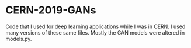 # CERN-2019-GANs
Code that I used for deep learning applications while I was in CERN. I used many versions of these same files. Mostly the GAN models were altered in models.py.
